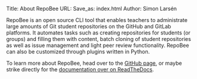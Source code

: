 Title: About RepoBee
URL:
Save_as: index.html
Author: Simon Larsén

RepoBee is an open source CLI tool that enables teachers to administrate large
amounts of Git student repositories on the GitHub and GitLab platforms. It
automates tasks such as creating repositories for students (or groups) and
filling them with content, batch cloning of student repositories as well as
issue management and light peer review functionality. RepoBee can also be
customized through plugins written in Python.

To learn more about RepoBee, head over to the [GitHub
page](https://github.com/repobee/repobee), or maybe strike directly for the
[documentation over on ReadTheDocs](https://repobee.readthedocs.io).
